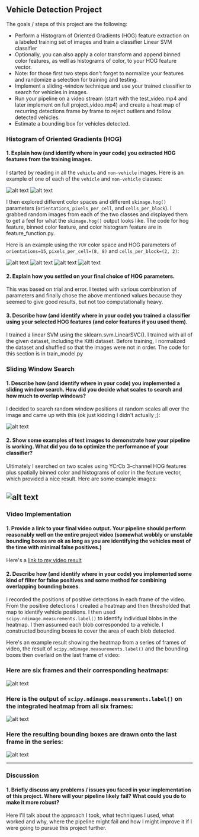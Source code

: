 ## Vehicle Detection Project

The goals / steps of this project are the following:

* Perform a Histogram of Oriented Gradients (HOG) feature extraction on a labeled training set of images and train a classifier Linear SVM classifier
* Optionally, you can also apply a color transform and append binned color features, as well as histograms of color, to your HOG feature vector. 
* Note: for those first two steps don't forget to normalize your features and randomize a selection for training and testing.
* Implement a sliding-window technique and use your trained classifier to search for vehicles in images.
* Run your pipeline on a video stream (start with the test_video.mp4 and later implement on full project_video.mp4) and create a heat map of recurring detections frame by frame to reject outliers and follow detected vehicles.
* Estimate a bounding box for vehicles detected.

[//]: # (Image References)
[image1]: ./output_images/car.png
[image2]: ./output_images/not_car.png
[image3]: ./output_images/feature_hog.png
[image4]: ./output_images/feature_channelY.png
[image5]: ./output_images/feature_channelU.png
[image6]: ./output_images/feature_channelV.png
[image7]: ./output_images/windows.png
[image8]: ./output_images/test4.png
[image9]: ./output_images/heatmap2.png
[image10]: ./output_images/label2.png
[video1]: ./project_video_out.mp4


### Histogram of Oriented Gradients (HOG)

#### 1. Explain how (and identify where in your code) you extracted HOG features from the training images.

I started by reading in all the `vehicle` and `non-vehicle` images.  Here is an example of one of each of the `vehicle` and `non-vehicle` classes:

![alt text][image1]
![alt text][image2]

I then explored different color spaces and different `skimage.hog()` parameters (`orientations`, `pixels_per_cell`, and `cells_per_block`).  I grabbed random images from each of the two classes and displayed them to get a feel for what the `skimage.hog()` output looks like.  The code for hog feature, binned color feature, and color histogram feature are in feature_function.py.

Here is an example using the `YUV` color space and HOG parameters of `orientations=15`, `pixels_per_cell=(8, 8)` and `cells_per_block=(2, 2)`:

![alt text][image3]
![alt text][image4]
![alt text][image5]
![alt text][image6]

#### 2. Explain how you settled on your final choice of HOG parameters.

This was based on trial and error.  I tested with various combination of parameters and finally chose the above mentioned values because they seemed to give good results, but not too computationally heavy.

#### 3. Describe how (and identify where in your code) you trained a classifier using your selected HOG features (and color features if you used them).

I trained a linear SVM using the sklearn.svm.LinearSVC().  I trained with all of the given dataset, including the Kitti dataset.  Before training, I normalized the dataset and shuffled so that the images were not in order.  The code for this section is in train_model.py

### Sliding Window Search

#### 1. Describe how (and identify where in your code) you implemented a sliding window search.  How did you decide what scales to search and how much to overlap windows?

I decided to search random window positions at random scales all over the image and came up with this (ok just kidding I didn't actually ;):

![alt text][image3]

#### 2. Show some examples of test images to demonstrate how your pipeline is working.  What did you do to optimize the performance of your classifier?

Ultimately I searched on two scales using YCrCb 3-channel HOG features plus spatially binned color and histograms of color in the feature vector, which provided a nice result.  Here are some example images:

![alt text][image4]
---

### Video Implementation

#### 1. Provide a link to your final video output.  Your pipeline should perform reasonably well on the entire project video (somewhat wobbly or unstable bounding boxes are ok as long as you are identifying the vehicles most of the time with minimal false positives.)
Here's a [link to my video result](./project_video.mp4)


#### 2. Describe how (and identify where in your code) you implemented some kind of filter for false positives and some method for combining overlapping bounding boxes.

I recorded the positions of positive detections in each frame of the video.  From the positive detections I created a heatmap and then thresholded that map to identify vehicle positions.  I then used `scipy.ndimage.measurements.label()` to identify individual blobs in the heatmap.  I then assumed each blob corresponded to a vehicle.  I constructed bounding boxes to cover the area of each blob detected.  

Here's an example result showing the heatmap from a series of frames of video, the result of `scipy.ndimage.measurements.label()` and the bounding boxes then overlaid on the last frame of video:

### Here are six frames and their corresponding heatmaps:

![alt text][image5]

### Here is the output of `scipy.ndimage.measurements.label()` on the integrated heatmap from all six frames:
![alt text][image6]

### Here the resulting bounding boxes are drawn onto the last frame in the series:
![alt text][image7]



---

### Discussion

#### 1. Briefly discuss any problems / issues you faced in your implementation of this project.  Where will your pipeline likely fail?  What could you do to make it more robust?

Here I'll talk about the approach I took, what techniques I used, what worked and why, where the pipeline might fail and how I might improve it if I were going to pursue this project further.  

